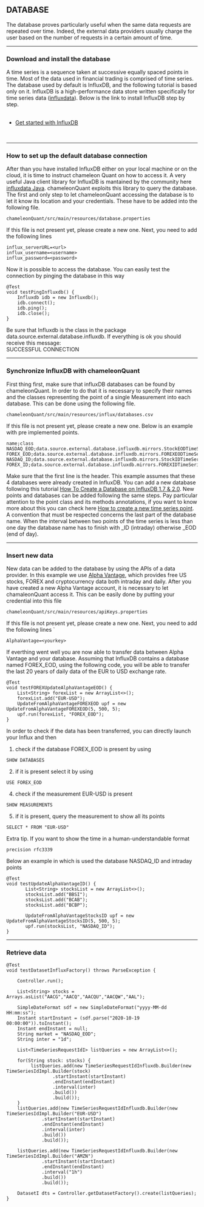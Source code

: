 <!DOCTYPE html>
<html lang="en">
   <head>
      
   </head>

   <body>
	
<h2>DATABASE</h2>

The database proves particularly useful when the same data requests are repeated over time. Indeed, the external data providers usually charge the user based on the number of requests in a certain amount of time. <br />

<hr>
     
<h3>Download and install the database</h3>
<div>
A time series is a sequence taken at successive equally spaced points in time. Most of the data used in financial trading is comprised of time series. The database used by default is InfluxDB, and the following tutorial is based only on it. InfluxDB is a high-performance data store written specifically for time series data (<a href="https://www.influxdata.com/">influxdata</a>). Below is the link to install InfluxDB step by step. <br /> <br />
<ul>
 <li><a href="https://docs.influxdata.com/influxdb/v2.0/get-started/?t=Linux">Get started with InfluxDB</a></li>
</ul> 
<br />
</div>

<hr>	
	
<h3>How to set up the default database connection</h3>
After than you have installed InfluxDB either on your local machine or on the cloud, it is time to instruct chameleon Quant on how to access it. A very useful Java client library for InfluxDB is mantained by the community here <a href="https://github.com/influxdata/influxdb-java">influxdata Java</a>. chameleonQuant exploits this library to query the database. The first and only step to let chameleonQuant accessing the database is to let it know its location and your credentials. These have to be added into the following file.
      
```
chameleonQuant/src/main/resources/database.properties
```

If this file is not present yet, please create a new one. Next, you need to add the following lines 

```
influx_serverURL=<url>
influx_username=<username>
influx_password=<password>
```
Now it is possible to access the database. You can easily test the connection by pinging the database in this way

```
@Test
void testPingInfluxdb() {
	Influxdb idb = new Influxdb();
	idb.connect();
	idb.ping();
	idb.close();
}
```
Be sure that Influxdb is the class in the package data.source.external.database.influxdb. If everything is ok you should receive this message: <br />
SUCCESSFUL CONNECTION

<hr>

<h3>Synchronize InfluxDB with chameleonQuant</h3>

First thing first, make sure that influxDB databases can be found by chameleonQuant. In order to do that it is necessary to specify their names and the classes representing the point of a single Measurement into each database. This can be done using the following file. 

```
chameleonQuant/src/main/resources/influx/databases.csv
```
If this file is not present yet, please create a new one. Below is an example with pre implemented points.

```
name;class
NASDAQ_EOD;data.source.external.database.influxdb.mirrors.StockEODTimeSeriesPointInfluxdb
FOREX_EOD;data.source.external.database.influxdb.mirrors.FOREXEODTimeSeriesPointInfluxdb
NASDAQ_ID;data.source.external.database.influxdb.mirrors.StockIDTimeSeriesPointInfluxdb
FOREX_ID;data.source.external.database.influxdb.mirrors.FOREXIDTimeSeriesPointInfluxdb
```
Make sure that the first line is the header. This example assumes that these 4 databases were already created in InfluxDB. You can add a new database following this tutorial  <a href="https://devconnected.com/how-to-create-a-database-on-influxdb-1-7-2-0/">How To Create a Database on InfluxDB 1.7 & 2.0</a>.
New points and databases can be added following the same steps. Pay particular attention to the point class and its methods annotations, if you want to know more about this you can check here <a href="https://github.com/StefanoPenazzi/chameleonQuant/tree/master/src/main/java/data/source/external/database/influxdb/mirrors">How to create a new time series point</a>.
A convention that must be respected concerns the last part of the database name.  When the interval between two points of the time series is less than one day the database name has to finish with _ID (intraday) otherwise _EOD (end of day). 

<hr>

<h3>Insert new data</h3>
New data can be added to the database by using the APIs of a data provider. In this example we use <a href="https://www.alphavantage.co/">Alpha Vantage</a>, which provides free US stocks, FOREX and cryptocurrency data both intraday and daily. After you have created a new Alpha Vantage account, it is necessary to let chamaleonQuant access it. This can be easily done by putting your credential into this file

```
chameleonQuant/src/main/resources/apiKeys.properties
```
If this file is not present yet, please create a new one. Next, you need to add the following lines
`
```
AlphaVantage=<yourkey>
```
If everthing went well you are now able to transfer data between Alpha Vantage and your database. Assuming that InfluxDB contains a database named FOREX_EOD, using the following code, you will be able to transfer the last 20 years of daily data of the EUR to USD exchange rate.  

```
@Test
void testFOREXUpdateAlphaVantageEOD() {
	List<String> forexList = new ArrayList<>();
	forexList.add("EUR-USD");
	UpdateFromAlphaVantageFOREXEOD upf = new UpdateFromAlphaVantageFOREXEOD(5, 500, 5);
	upf.run(forexList, "FOREX_EOD");
}
```
In order to check if the data has been transferred, you can directly launch your Influx and then

1) check if the database FOREX_EOD is present by using  
```
SHOW DATABASES
```
2) if it is present select it by using
```
USE FOREX_EOD
```
4) check if the measurement EUR-USD is present 
```
SHOW MEASUREMENTS
```
5) if it is present, query the measurement to show all its points 
```
SELECT * FROM "EUR-USD"
```
Extra tip. If you want to show the time in a human-understandable format
```
precision rfc3339
```
Below an example in which is used the database NASDAQ_ID and intraday points

```
@Test
void testUpdateAlphaVantageID() {
       List<String> stocksList = new ArrayList<>();
       stocksList.add("BBSI");	 
       stocksList.add("BCAB");
       stocksList.add("BCBP");
       
       UpdateFromAlphaVantageStocksID upf = new UpdateFromAlphaVantageStocksID(5, 500, 5);
       upf.run(stocksList, "NASDAQ_ID");
}
```


<hr>

<h3>Retrieve data</h3>
   	
```
@Test
void testDatasetInfluxFactory() throws ParseException {

	Controller.run();

	List<String> stocks = Arrays.asList("AACG","AACQ","AACQU","AACQW","AAL");

	SimpleDateFormat sdf = new SimpleDateFormat("yyyy-MM-dd HH:mm:ss");
	Instant startInstant = (sdf.parse("2020-10-19 00:00:00")).toInstant();
	Instant endInstant = null;
	String market = "NASDAQ_EOD";
	String inter = "1d";

	List<TimeSeriesRequestIdI> listQueries = new ArrayList<>();

	for(String stock: stocks) {
		 listQueries.add(new TimeSeriesRequestIdInfluxdb.Builder(new TimeSeriesIdImpl.Builder(stock)
				 .startInstant(startInstant)
				 .endInstant(endInstant)
				 .interval(inter)
				 .build())
				 .build());
	}
	listQueries.add(new TimeSeriesRequestIdInfluxdb.Builder(new TimeSeriesIdImpl.Builder("EUR-USD")
			 .startInstant(startInstant)
			 .endInstant(endInstant)
			 .interval(inter)
			 .build())
			 .build());

	listQueries.add(new TimeSeriesRequestIdInfluxdb.Builder(new TimeSeriesIdImpl.Builder("AMZN")
			 .startInstant(startInstant)
			 .endInstant(endInstant)
			 .interval("1h")
			 .build())
			 .build());

	DatasetI dts = Controller.getDatasetFactory().create(listQueries);
}
   
   ```
      
   </body>
</html>
